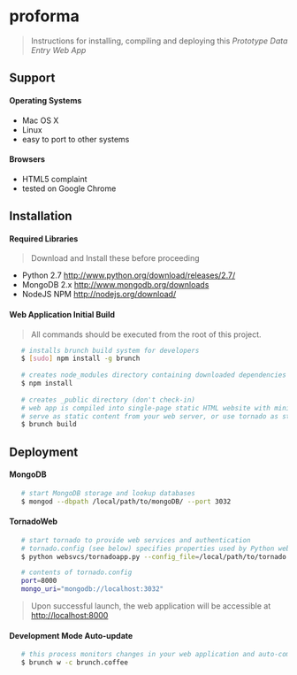 proforma
========
> Instructions for installing, compiling and deploying this *Prototype Data Entry Web App*

## Support

#### Operating Systems
* Mac OS X
* Linux
* easy to port to other systems

#### Browsers
* HTML5 complaint
* tested on Google Chrome

## Installation

#### Required Libraries
> Download and Install these before proceeding

* Python 2.7 http://www.python.org/download/releases/2.7/
* MongoDB 2.x http://www.mongodb.org/downloads
* NodeJS NPM http://nodejs.org/download/

#### Web Application Initial Build
> All commands should be executed from the root of this project.  

```bash
   # installs brunch build system for developers
   $ [sudo] npm install -g brunch
   
   # creates node_modules directory containing downloaded dependencies (don't check-in)
   $ npm install
  
   # creates _public directory (don't check-in)
   # web app is compiled into single-page static HTML website with minified JavaScript
   # serve as static content from your web server, or use tornado as static content handler 
   $ brunch build
```

## Deployment

#### MongoDB
```bash
   # start MongoDB storage and lookup databases
   $ mongod --dbpath /local/path/to/mongoDB/ --port 3032
```

#### TornadoWeb
```bash
   # start tornado to provide web services and authentication
   # tornado.config (see below) specifies properties used by Python web services
   $ python websvcs/tornadoapp.py --config_file=/local/path/to/tornado.config

   # contents of tornado.config
   port=8000
   mongo_uri="mongodb://localhost:3032"
```
> Upon successful launch, the web application will be accessible at [http://localhost:8000](http://localhost:8000)

#### Development Mode Auto-update 
```bash
   # this process monitors changes in your web application and auto-compiles into _public
   $ brunch w -c brunch.coffee
```
